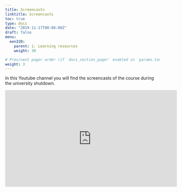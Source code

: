 ```yaml
---
title: Screencasts
linktitle: Screencasts
toc: true
type: docs
date: "2019-11-17T00:00:00Z"
draft: false
menu:
  een320:
    parent: 1. Learning resources
    weight: 30

# Prev/next pager order (if `docs_section_pager` enabled in `params.toml`)
weight: 3
---
```


In this Youtube channel you will find the screencasts of the course during the university shutdown.

<iframe width="560" height="315" src="https://www.youtube.com/embed/videoseries?list=PLpmwr4EPmhRosddwOVsHYFkHE6XBoY79q" frameborder="0" allow="accelerometer; autoplay; encrypted-media; gyroscope; picture-in-picture" allowfullscreen></iframe>
